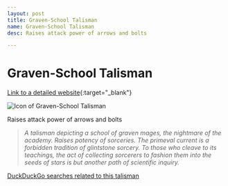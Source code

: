 ```yaml
---
layout: post
title: Graven-School Talisman
name: Graven-School Talisman
desc: Raises attack power of arrows and bolts

---
```

# Graven-School Talisman
[Link to a detailed website](https://eldenring.wiki.fextralife.com/Graven-School+Talisman){:target="_blank"}

![Icon of Graven-School Talisman](https://eldenring.wiki.fextralife.com/file/Elden-Ring/graven-school_talisman_talisman_elden_ring_wiki_guide_200px.png)

Raises attack power of arrows and bolts

>*A talisman depicting a school of graven mages, the nightmare of the academy. Raises potency of sorceries. The primeval current is a forbidden tradition of glintstone sorcery. To those who cleave to its teachings, the act of collecting sorcerers to fashion them into the seeds of stars is but another path of scientific inquiry.*

[DuckDuckGo searches related to this talisman]({{site.baseurl}}/searches/Graven-SchoolTalisman)


